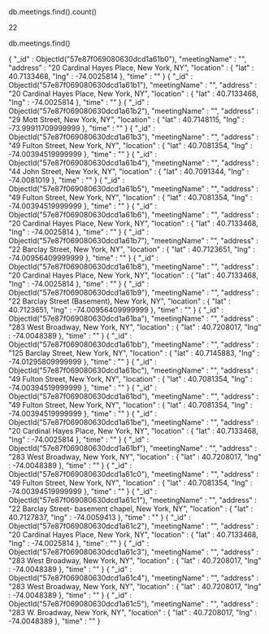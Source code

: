 db.meetings.find().count()

22

db.meetings.find()

{ "_id" : ObjectId("57e87f069080630dcd1a61b0"), "meetingName" : "", "address" : "20 Cardinal Hayes Place, New York, NY", "location" : { "lat" : 40.7133468, "lng" : -74.0025814 }, "time" : "" }
{ "_id" : ObjectId("57e87f069080630dcd1a61b1"), "meetingName" : "", "address" : "20 Cardinal Hayes Place, New York, NY", "location" : { "lat" : 40.7133468, "lng" : -74.0025814 }, "time" : "" }
{ "_id" : ObjectId("57e87f069080630dcd1a61b2"), "meetingName" : "", "address" : "29 Mott Street, New York, NY", "location" : { "lat" : 40.7148115, "lng" : -73.99911709999999 }, "time" : "" }
{ "_id" : ObjectId("57e87f069080630dcd1a61b3"), "meetingName" : "", "address" : "49 Fulton Street, New York, NY", "location" : { "lat" : 40.7081354, "lng" : -74.00394519999999 }, "time" : "" }
{ "_id" : ObjectId("57e87f069080630dcd1a61b4"), "meetingName" : "", "address" : "44 John Street, New York, NY", "location" : { "lat" : 40.7091344, "lng" : -74.0081019 }, "time" : "" }
{ "_id" : ObjectId("57e87f069080630dcd1a61b5"), "meetingName" : "", "address" : "49 Fulton Street, New York, NY", "location" : { "lat" : 40.7081354, "lng" : -74.00394519999999 }, "time" : "" }
{ "_id" : ObjectId("57e87f069080630dcd1a61b6"), "meetingName" : "", "address" : "20 Cardinal Hayes Place, New York, NY", "location" : { "lat" : 40.7133468, "lng" : -74.0025814 }, "time" : "" }
{ "_id" : ObjectId("57e87f069080630dcd1a61b7"), "meetingName" : "", "address" : "22 Barclay Street, New York, NY", "location" : { "lat" : 40.7123651, "lng" : -74.00956409999999 }, "time" : "" }
{ "_id" : ObjectId("57e87f069080630dcd1a61b8"), "meetingName" : "", "address" : "20 Cardinal Hayes Place, New York, NY", "location" : { "lat" : 40.7133468, "lng" : -74.0025814 }, "time" : "" }
{ "_id" : ObjectId("57e87f069080630dcd1a61b9"), "meetingName" : "", "address" : "22 Barclay Street (Basement), New York, NY", "location" : { "lat" : 40.7123651, "lng" : -74.00956409999999 }, "time" : "" }
{ "_id" : ObjectId("57e87f069080630dcd1a61ba"), "meetingName" : "", "address" : "283 West Broadway, New York, NY", "location" : { "lat" : 40.7208017, "lng" : -74.0048389 }, "time" : "" }
{ "_id" : ObjectId("57e87f069080630dcd1a61bb"), "meetingName" : "", "address" : "125 Barclay Street, New York, NY", "location" : { "lat" : 40.7145883, "lng" : -74.01295809999999 }, "time" : "" }
{ "_id" : ObjectId("57e87f069080630dcd1a61bc"), "meetingName" : "", "address" : "49 Fulton Street, New York, NY", "location" : { "lat" : 40.7081354, "lng" : -74.00394519999999 }, "time" : "" }
{ "_id" : ObjectId("57e87f069080630dcd1a61bd"), "meetingName" : "", "address" : "49 Fulton Street, New York, NY", "location" : { "lat" : 40.7081354, "lng" : -74.00394519999999 }, "time" : "" }
{ "_id" : ObjectId("57e87f069080630dcd1a61be"), "meetingName" : "", "address" : "20 Cardinal Hayes Place, New York, NY", "location" : { "lat" : 40.7133468, "lng" : -74.0025814 }, "time" : "" }
{ "_id" : ObjectId("57e87f069080630dcd1a61bf"), "meetingName" : "", "address" : "283 West Broadway, New York, NY", "location" : { "lat" : 40.7208017, "lng" : -74.0048389 }, "time" : "" }
{ "_id" : ObjectId("57e87f069080630dcd1a61c0"), "meetingName" : "", "address" : "49 Fulton Street, New York, NY", "location" : { "lat" : 40.7081354, "lng" : -74.00394519999999 }, "time" : "" }
{ "_id" : ObjectId("57e87f069080630dcd1a61c1"), "meetingName" : "", "address" : "22 Barclay Street- basement chapel, New York, NY", "location" : { "lat" : 40.7127837, "lng" : -74.0059413 }, "time" : "" }
{ "_id" : ObjectId("57e87f069080630dcd1a61c2"), "meetingName" : "", "address" : "20 Cardinal Hayes Place, New York, NY", "location" : { "lat" : 40.7133468, "lng" : -74.0025814 }, "time" : "" }
{ "_id" : ObjectId("57e87f069080630dcd1a61c3"), "meetingName" : "", "address" : "283 West Broadway, New York, NY", "location" : { "lat" : 40.7208017, "lng" : -74.0048389 }, "time" : "" }
{ "_id" : ObjectId("57e87f069080630dcd1a61c4"), "meetingName" : "", "address" : "283 West Broadway, New York, NY", "location" : { "lat" : 40.7208017, "lng" : -74.0048389 }, "time" : "" }
{ "_id" : ObjectId("57e87f069080630dcd1a61c5"), "meetingName" : "", "address" : "283 W. Broadway, New York, NY", "location" : { "lat" : 40.7208017, "lng" : -74.0048389 }, "time" : "" }